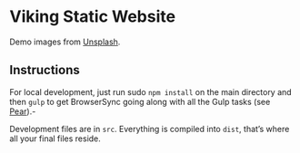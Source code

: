 # Viking Static Website

Demo images from [Unsplash](https://unsplash.com/).

## Instructions
For local development, just run sudo `npm install` on the main directory and then `gulp` to get BrowserSync going along with all the Gulp tasks (see [Pear](https://github.com/jrdnbwmn/Pear)).-

Development files are in `src`. Everything is compiled into `dist`, that’s where all your final files reside.
